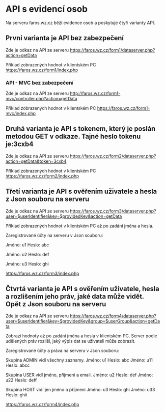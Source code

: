 # API s evidencí osob

Na serveru faros.wz.cz běží evidence osob a poskytuje čtyři varianty API.

## První varianta je API bez zabezpečení

Zde je odkaz na API ze serveru https://faros.wz.cz/form1/dataserver.php?action=getData

Příklad zobrazených hodnot v klientském PC https://faros.wz.cz/form1/index.php


### API - MVC bez zabezpečení

Zde je odkaz na API ze serveru http://faros.wz.cz/form1-mvc/controller.php?action=getData

Příklad zobrazených hodnot v klientském PC https://faros.wz.cz/form1-mvc/index.php


## Druhá varianta je API s tokenem, který je poslán metodou GET v odkaze. Tajné heslo tokenu je:3cxb4

Zde je odkaz na API ze serveru https://faros.wz.cz/form2/dataserver.php?action=getData&token=3cxb4

Příklad zobrazených hodnot v klientském PC https://faros.wz.cz/form2/index.php


## Třetí varianta je API s ověřením uživatele a hesla z Json souboru na serveru

Zde je odkaz na API ze serveru https://faros.wz.cz/form3/dataserver.php?user=$userIdentifier&key=$providedKey&action=getData

Příklad zobrazených hodnot v klientském PC až po zadání jména a hesla.

Zaregistrované účty na serveru v Json souboru:

Jméno: u1  Heslo: abc

Jméno: u2  Heslo: def

Jméno: u3  Heslo: ghi



https://faros.wz.cz/form3/index.php

## Čtvrtá varianta je API s ověřením uživatele, hesla a rozlišením jeho práv, jaké data může vidět. Opět z Json souboru na serveru

Zde je odkaz na API ze serveru https://faros.wz.cz/form4/dataserver.php?user=$userIdentifier&key=$providedKey&group=$userGroup&action=getData

Zobrazí hodnoty až po zadání jména a hesla v klientském PC.
Server podle udělených práv rozliší, jaký výpis dat se uživateli může zobrazit.

Zaregistrované účty a práva na serveru v Json souboru:

Skupina ADMIN vidí všechny záznamy.
Jméno: u1 Heslo: abc
Jméno: u11 Heslo: abcc

Skupina USER vidí jméno, příjmení a email.
Jméno: u2 Heslo: def
Jméno: u22 Heslo: deff

Skupina HOST vidí jen jméno a příjmení
Jméno: u3 Heslo: ghi
Jméno: u33 Heslo: ghii


https://faros.wz.cz/form4/index.php
